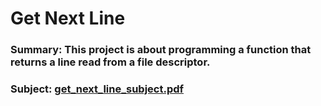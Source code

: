 # Get Next Line
### Summary: This project is about programming a function that returns a line read from a file descriptor.
### Subject: [get_next_line_subject.pdf](https://github.com/jlopez-i/getnextline/files/9811871/get_next_line_subject.pdf)
